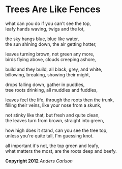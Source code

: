 # Trees Are Like Fences
what can you do if you can't see the top,<br>
leafy hands waving, twigs and the lot,

the sky hangs blue, blue like water,<br>
the sun shining down, the air getting hotter,

leaves turning brown, not green any more,<br>
birds flying above, clouds creeping ashore,

build and they build, all black, grey, and white,<br>
billowing, breaking, showing their might,

drops falling down, gather in puddles,<br>
tree roots drinking, all muddles and fuddles,

leaves feel the life, through the roots then the trunk,<br>
filling their veins, like your nose from a skunk,

not stinky like that, but fresh and quite clean,<br>
the leaves turn from brown, straight into green,

how high does it stand, can you see the tree top,<br>
unless you're quite tall, I'm guessing knot.

all important it's not, the top green and leafy,<br>
what matters the most, are the roots deep and beefy.

**Copyright 2012** _Anders Carlson_
